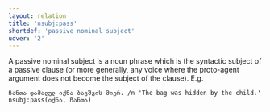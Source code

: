 ```yaml
---
layout: relation
title: 'nsubj:pass'
shortdef: 'passive nominal subject'
udver: '2'
---
```


A passive nominal subject is a noun phrase which is the syntactic subject of a passive clause (or more generally, any voice where the proto-agent argument does not become the subject of the clause). E.g.

~~~ sdparse
ჩანთა დამალულ იქნა ბავშვის მიერ. /n 'The bag was hidden by the child.'
nsubj:pass(იქნა, ჩანთა)
~~~

